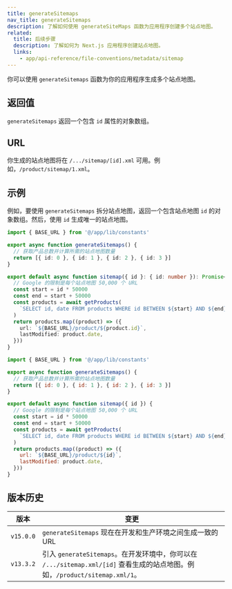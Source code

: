 ```yaml
---
title: generateSitemaps
nav_title: generateSitemaps
description: 了解如何使用 generateSiteMaps 函数为应用程序创建多个站点地图。
related:
  title: 后续步骤
  description: 了解如何为 Next.js 应用程序创建站点地图。
  links:
    - app/api-reference/file-conventions/metadata/sitemap
---
```


你可以使用 `generateSitemaps` 函数为你的应用程序生成多个站点地图。

## 返回值

`generateSitemaps` 返回一个包含 `id` 属性的对象数组。

## URL

你生成的站点地图将在 `/.../sitemap/[id].xml` 可用。例如，`/product/sitemap/1.xml`。

## 示例

例如，要使用 `generateSitemaps` 拆分站点地图，返回一个包含站点地图 `id` 的对象数组。然后，使用 `id` 生成唯一的站点地图。

```ts switcher
import { BASE_URL } from '@/app/lib/constants'

export async function generateSitemaps() {
  // 获取产品总数并计算所需的站点地图数量
  return [{ id: 0 }, { id: 1 }, { id: 2 }, { id: 3 }]
}

export default async function sitemap({ id }: { id: number }): Promise<MetadataRoute.Sitemap> {
  // Google 的限制是每个站点地图 50,000 个 URL
  const start = id * 50000
  const end = start + 50000
  const products = await getProducts(
    `SELECT id, date FROM products WHERE id BETWEEN ${start} AND ${end}`,
  )
  return products.map((product) => ({
    url: `${BASE_URL}/product/${product.id}`,
    lastModified: product.date,
  }))
}
```

```js switcher
import { BASE_URL } from '@/app/lib/constants'

export async function generateSitemaps() {
  // 获取产品总数并计算所需的站点地图数量
  return [{ id: 0 }, { id: 1 }, { id: 2 }, { id: 3 }]
}

export default async function sitemap({ id }) {
  // Google 的限制是每个站点地图 50,000 个 URL
  const start = id * 50000
  const end = start + 50000
  const products = await getProducts(
    `SELECT id, date FROM products WHERE id BETWEEN ${start} AND ${end}`,
  )
  return products.map((product) => ({
    url: `${BASE_URL}/product/${id}`,
    lastModified: product.date,
  }))
}
```

## 版本历史

| 版本      | 变更                                                                                                                         |
| --------- | ---------------------------------------------------------------------------------------------------------------------------- |
| `v15.0.0` | `generateSitemaps` 现在在开发和生产环境之间生成一致的 URL                                                                    |
| `v13.3.2` | 引入 `generateSitemaps`。在开发环境中，你可以在 `/.../sitemap.xml/[id]` 查看生成的站点地图。例如，`/product/sitemap.xml/1`。 |
